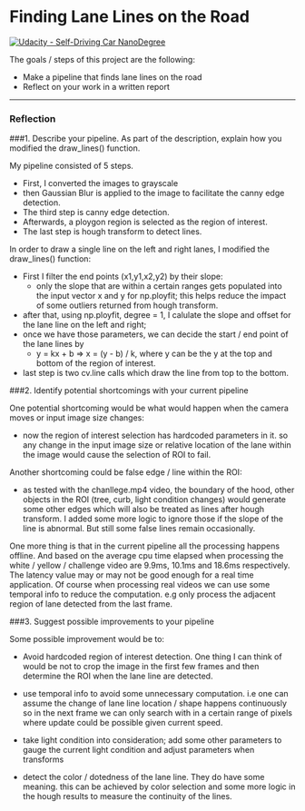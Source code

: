 # **Finding Lane Lines on the Road** 
[![Udacity - Self-Driving Car NanoDegree](https://s3.amazonaws.com/udacity-sdc/github/shield-carnd.svg)](http://www.udacity.com/drive)


The goals / steps of this project are the following:

* Make a pipeline that finds lane lines on the road
* Reflect on your work in a written report

---

### Reflection

###1. Describe your pipeline. As part of the description, explain how you modified the draw_lines() function.

My pipeline consisted of 5 steps.

* First, I converted the images to grayscale
* then Gaussian Blur is applied to the image to facilitate the canny edge detection.
* The third step is canny edge detection.
* Afterwards, a ploygon region is selected as the region of interest.
* The last step is hough transform to detect lines.

In order to draw a single line on the left and right lanes, I modified the draw_lines() function:

* First I filter the end points (x1,y1,x2,y2) by their slope:
  * only the slope that are within a certain ranges gets populated into the input vector x and y for np.ployfit; this helps reduce the impact of some outliers returned from hough transform.
* after that, using np.ployfit, degree = 1, I calulate the slope and offset for the lane line on the left and right;
* once we have those parameters, we can decide the start / end point of the lane lines by
  * y = kx + b => x = (y - b) / k, where y can be the y at the top and bottom of the region of interest.
* last step is two cv.line calls which draw the line from top to the bottom.


###2. Identify potential shortcomings with your current pipeline


One potential shortcoming would be what would happen when the camera moves or input image size changes:

* now the region of interest selection has hardcoded parameters in it. so any change in the input image size or relative location of the lane within the image would cause the selection of ROI to fail.

Another shortcoming could be false edge / line within the ROI:

* as tested with the chanllege.mp4 video, the boundary of the hood, other objects in the ROI (tree, curb, light condition changes) would generate some other edges which will also be treated as lines after hough transform. I added some more logic to ignore those if the slope of the line is abnormal. But still some false lines remain occasionally.

One more thing is that in the current pipeline all the processing happens offline. And based on the average cpu time elapsed when processing the white / yellow / challenge video are 9.9ms, 10.1ms and 18.6ms respectively. The latency value may or may not be good enough for a real time application. Of course when processing real videos we can use some temporal info to reduce the computation. e.g only process the adjacent region of lane detected from the last frame.


###3. Suggest possible improvements to your pipeline

Some possible improvement would be to:

* Avoid hardcoded region of interest detection. One thing I can think of would be not to crop the image in the first few frames and then determine the ROI when the lane line are detected.

* use temporal info to avoid some unnecessary computation. i.e one can assume the change of lane line location / shape happens continuously so in the next frame we can only search with in a certain range of pixels where update could be possible given current speed.

* take light condition into consideration; add some other parameters to gauge the current light condition and adjust parameters when transforms

* detect the color / dotedness of the lane line. They do have some meaning. this can be achieved by color selection and some more logic in the hough results to measure the continuity of the lines.




